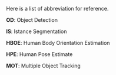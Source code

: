 Here is a list of abbreviation for reference.



**OD**: Object Detection

**IS**: Istance Segmentation

**HBOE**: Human Body Orientation Estimation

**HPE**: Human Pose Estimate

**MOT**: Multiple Object Tracking
